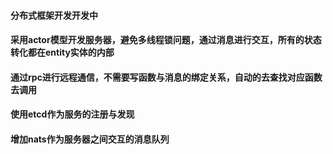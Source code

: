 #### 分布式框架开发开发中
#### 采用actor模型开发服务器，避免多线程锁问题，通过消息进行交互，所有的状态转化都在entity实体的内部
#### 通过rpc进行远程通信，不需要写函数与消息的绑定关系，自动的去查找对应函数去调用
#### 使用etcd作为服务的注册与发现
#### 增加nats作为服务器之间交互的消息队列
